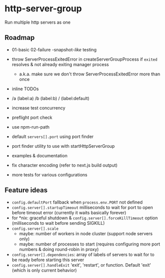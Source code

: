 # http-server-group
Run multiple http servers as one

## Roadmap

- 01-basic 02-failure
-snapshot-*like* testing
- throw ServerProcessExitedError in createServerGroupProcess if `exited` resolves & not already exiting manager process
    - a.k.a. make sure we don't throw ServerProcessExitedError more than once
- inline TODOs
- /a (label:a) /b (label:b) / (label:default)
- increase test concurrency
- preflight port check
- use npm-run-path
- default `servers[].port` using port finder
- port finder utility to use with startHttpServerGroup

- examples & documentation

- fix character encoding (refer to next.js build output)
- more tests for various configurations

## Feature ideas

- `config.defaultPort` fallback when `process.env.PORT` not defined
- `config.server[].startupTimeout` milliseconds to wait for port to open before timeout error (currently it waits basically forever)
- for *nix: graceful shutdown & `config.server[].forceKillTimeout` option (milliseconds to wait before sending SIGKILL)
- `config.server[].scale`
    - maybe: number of workers in node cluster (support node servers only)
    - maybe: number of processes to start (requires configuring more port numbers & doing round-robin in proxy)
- `config.server[].dependencies`: array of labels of servers to wait for to be ready before starting this server
- `config.server[].handleExit` 'exit', 'restart', or function. Default 'exit' (which is only current behavior)
